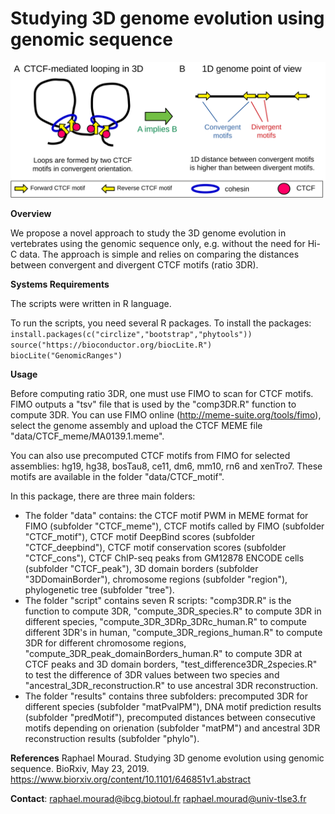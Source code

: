 # Studying 3D genome evolution using genomic sequence

![alt text](https://github.com/morphos30/PhyloCTCFLooping/blob/master/approach.png)

**Overview**

We propose a novel approach to study the 3D genome evolution in vertebrates using the genomic sequence only, e.g. without the need for Hi-C data. The approach is simple and relies on comparing the distances between convergent and divergent CTCF motifs (ratio 3DR).

**Systems Requirements**

The scripts were written in R language. 

To run the scripts, you need several R packages. To install the packages:
`install.packages(c("circlize","bootstrap","phytools"))` \
`source("https://bioconductor.org/biocLite.R")` \
`biocLite("GenomicRanges")` 

**Usage**

Before computing ratio 3DR, one must use FIMO to scan for CTCF motifs. FIMO outputs a "tsv" file that is used by the "comp3DR.R" function to compute 3DR. You can use FIMO online (http://meme-suite.org/tools/fimo), select the genome assembly and upload the CTCF MEME file "data/CTCF_meme/MA0139.1.meme".

You can also use precomputed CTCF motifs from FIMO for selected assemblies: hg19, hg38, bosTau8, ce11, dm6, mm10, rn6 and xenTro7. These motifs are available in the folder "data/CTCF_motif".

In this package, there are three main folders: 
- The folder "data" contains: the CTCF motif PWM in MEME format for FIMO (subfolder "CTCF_meme"), CTCF motifs called by FIMO (subfolder "CTCF_motif"), CTCF motif DeepBind scores (subfolder "CTCF_deepbind"), CTCF motif conservation scores (subfolder "CTCF_cons"), CTCF ChIP-seq peaks from GM12878 ENCODE cells (subfolder "CTCF_peak"), 3D domain borders (subfolder "3DDomainBorder"), chromosome regions (subfolder "region"), phylogenetic tree (subfolder "tree").
- The folder "script" contains seven R scripts: "comp3DR.R" is the function to compute 3DR, "compute_3DR_species.R" to compute 3DR in different species, "compute_3DR_3DRp_3DRc_human.R" to compute different 3DR's in human, "compute_3DR_regions_human.R" to compute 3DR for different chromosome regions, "compute_3DR_peak_domainBorders_human.R" to compute 3DR at CTCF peaks and 3D domain borders, "test_difference3DR_2species.R" to test the difference of 3DR values between two species and "ancestral_3DR_reconstruction.R" to use ancestral 3DR reconstruction. 
- The folder "results" contains three subfolders: precomputed 3DR for different species (subfolder "matPvalPM"), DNA motif prediction results (subfolder "predMotif"), precomputed distances between consecutive motifs depending on orienation (subfolder "matPM") and ancestral 3DR reconstruction results (subfolder "phylo"). 

**References**
Raphael Mourad. Studying 3D genome evolution using genomic sequence. BioRxiv, May 23, 2019.
https://www.biorxiv.org/content/10.1101/646851v1.abstract

**Contact**:
raphael.mourad@ibcg.biotoul.fr
raphael.mourad@univ-tlse3.fr
